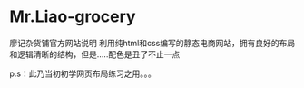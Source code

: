# Mr.Liao-grocery
廖记杂货铺官方网站说明
利用纯html和css编写的静态电商网站，拥有良好的布局和逻辑清晰的结构，但是.....配色是丑了不止一点

p.s：此乃当初初学网页布局练习之用。。。
